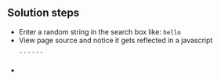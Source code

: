 ## Solution steps

- Enter a random string in the search box like: `hello`
- View page source and notice it gets reflected in a javascript
  <pre>```<script>
    var searchTerms = 'hello';
    document.write('<img src="/resources/images/tracker.gif?searchTerms='+encodeURIComponent(searchTerms)+'">');
  </script>``` </pre>
- 
